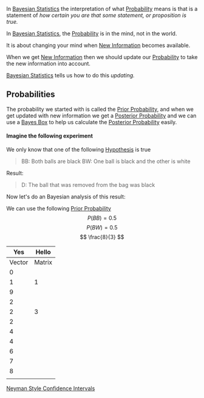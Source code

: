 ---
---

In [Bayesian Statistics](Bayesian%20Statistics.md) the interpretation of what [Probability](Probability.md) means is that is a statement of *how certain you are that some statement, or proposition is true.* 

In [Bayesian Statistics](Bayesian%20Statistics.md), the [Probability](Probability.md) is in the mind, not in the world.

It is about changing your mind when [New Information](New%20Information.md) becomes available.

When we get [New Information](New%20Information.md) then we should update our [Probability](Probability.md) to take the new information into account.

[Bayesian Statistics](Bayesian%20Statistics.md) tells us how to do this *updating.*

## Probabilities

The probability we started with is called the [Prior Probability](Prior%20Probability.md), and when we get updated with new information we get a [Posterior Probability](Posterior%20Probability.md) and we can use a [Bayes Box](Bayes%20Box.md) to help us calculate the [Posterior Probability](Posterior%20Probability.md) easily.

#### Imagine the following experiment

We only know that one of the following [Hypothesis](Hypothesis.md) is true

 > 
 > BB: Both balls are black
 > BW: One ball is black and the other is white

Result:

 > 
 > D: The ball that was removed from the bag was black

Now let's do an Bayesian analysis of this result:

We can use the following [Prior Probability](Prior%20Probability.md)
$$ P(BB) = 0.5 $$ $$ P(BW) = 0.5 $$
$$ \frac{8}{3} $$

|Yes|Hello|
|---|-----|
|Vector|Matrix|
|0||
|1|1|
|9||
|2||
|2|3|
|2||
|4||
|4||
|6||
|7||
|8||
|||

[Neyman Style Confidence Intervals](Neyman%20Style%20Confidence%20Intervals.md)
